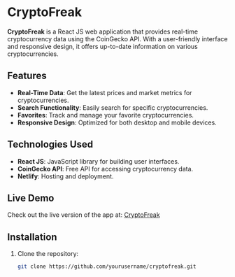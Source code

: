 # CryptoFreak

**CryptoFreak** is a React JS web application that provides real-time cryptocurrency data using the CoinGecko API. With a user-friendly interface and responsive design, it offers up-to-date information on various cryptocurrencies.

## Features
- **Real-Time Data**: Get the latest prices and market metrics for cryptocurrencies.
- **Search Functionality**: Easily search for specific cryptocurrencies.
- **Favorites**: Track and manage your favorite cryptocurrencies.
- **Responsive Design**: Optimized for both desktop and mobile devices.

## Technologies Used
- **React JS**: JavaScript library for building user interfaces.
- **CoinGecko API**: Free API for accessing cryptocurrency data.
- **Netlify**: Hosting and deployment.

## Live Demo
Check out the live version of the app at: [CryptoFreak](https://cryptofreak.netlify.app/)

## Installation

1. Clone the repository:
   ```bash
   git clone https://github.com/yourusername/cryptofreak.git
